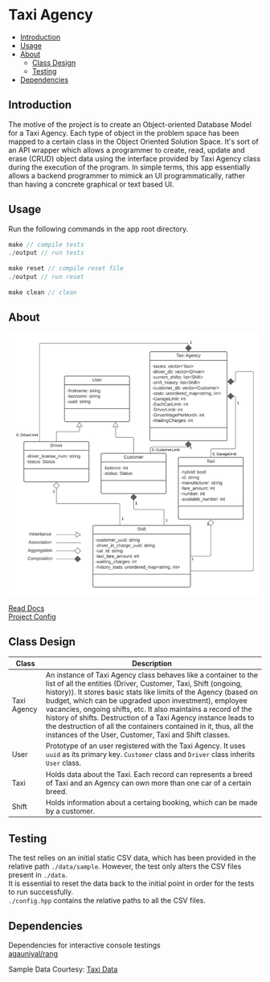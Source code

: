 # Taxi Agency

 * [Introduction](#Introduction)
 * [Usage](#Usage)
 * [About](#About)
   * [Class Design](#Class-Design)
   * [Testing](#Testing)
 * [Dependencies](#Dependencies)


## Introduction
The motive of the project is to create an Object-oriented Database Model for a Taxi Agency. Each type of object in the problem space has been mapped to a certain class in the Object Oriented Solution Space. It's sort of an API wrapper which allows a programmer to create, read, update and erase (CRUD) object data using the interface provided by Taxi Agency class during the execution of the program. In simple terms, this app essentially allows a backend programmer to mimick an UI programmatically, rather than having a concrete graphical or text based UI.

## Usage
Run the following commands in the app root directory.

```cpp
make // compile tests
./output // run tests
```

```cpp
make reset // compile reset file
./output // run reset
```

```cpp
make clean // clean
```


## About
<img src="./assets/UML.png">

[Read Docs](./docs) <br />
[Project Config](config.yaml)

## Class Design

|Class|Description|
|-----|-----------|
|Taxi Agency|An instance of Taxi Agency class behaves like a container to the list of all the entities (Driver, Customer, Taxi, Shift (ongoing, history)). It stores basic stats like limits of the Agency (based on budget, which can be upgraded upon investment), employee vacancies, ongoing shifts, etc. It also maintains a record of the history of shifts. Destruction of a Taxi Agency instance leads to the destruction of all the containers contained in it, thus, all the instances of the User, Customer, Taxi and Shift classes.|
|User|Prototype of an user registered with the Taxi Agency. It uses `uuid` as its primary key. `Customer` class and `Driver` class inherits `User` class.|
|Taxi|Holds data about the Taxi. Each record can represents a breed of Taxi and an Agency can own more than one car of a certain breed.|
|Shift|Holds information about a certaing booking, which can be made by a customer.|

## Testing
The test relies on an initial static CSV data, which has been provided in the relative path `./data/sample`. However, the test only alters the CSV files present in `./data`. <br />
It is essential to reset the data back to the initial point in order for the tests to run successfully. <br />
`./config.hpp` contains the relative paths to all the CSV files.

## Dependencies
Dependencies for interactive console testings <br />
[agauniyal/rang](https://github.com/agauniyal/rang/blob/master/include/rang.hpp)

Sample Data Courtesy: [Taxi Data](https://corgis-edu.github.io/corgis/csv/cars/)